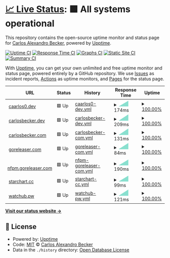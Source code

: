 # [📈 Live Status](https://status.carlosbecker.com): <!--live status--> **🟩 All systems operational**

This repository contains the open-source uptime monitor and status page for [Carlos Alexandro Becker](https://caarlos0.dev), powered by [Upptime](https://github.com/upptime/upptime).

[![Uptime CI](https://github.com/koj-co/upptime/workflows/Uptime%20CI/badge.svg)](https://github.com/koj-co/upptime/actions?query=workflow%3A%22Uptime+CI%22)
[![Response Time CI](https://github.com/koj-co/upptime/workflows/Response%20Time%20CI/badge.svg)](https://github.com/koj-co/upptime/actions?query=workflow%3A%22Response+Time+CI%22)
[![Graphs CI](https://github.com/koj-co/upptime/workflows/Graphs%20CI/badge.svg)](https://github.com/koj-co/upptime/actions?query=workflow%3A%22Graphs+CI%22)
[![Static Site CI](https://github.com/koj-co/upptime/workflows/Static%20Site%20CI/badge.svg)](https://github.com/koj-co/upptime/actions?query=workflow%3A%22Static+Site+CI%22)
[![Summary CI](https://github.com/koj-co/upptime/workflows/Summary%20CI/badge.svg)](https://github.com/koj-co/upptime/actions?query=workflow%3A%22Summary+CI%22)

With [Upptime](https://upptime.js.org), you can get your own unlimited and free uptime monitor and status page, powered entirely by a GitHub repository. We use [Issues](https://github.com/caarlos0/upptime/issues) as incident reports, [Actions](https://github.com/caarlos0/upptime/actions) as uptime monitors, and [Pages](https://status.carlosbecker.com) for the status page.

<!--start: status pages-->
<!-- This summary is generated by Upptime (https://github.com/upptime/upptime) -->
<!-- Do not edit this manually, your changes will be overwritten -->
<!-- prettier-ignore -->
| URL | Status | History | Response Time | Uptime |
| --- | ------ | ------- | ------------- | ------ |
| <img alt="" src="https://favicons.githubusercontent.com/caarlos0.dev" height="13"> [caarlos0.dev](https://caarlos0.dev) | 🟩 Up | [caarlos0-dev.yml](https://github.com/caarlos0/upptime/commits/master/history/caarlos0-dev.yml) | <details><summary><img alt="Response time graph" src="./graphs/caarlos0-dev/response-time-week.png" height="20"> 174ms</summary><br><a href="https://status.carlosbecker.dev/history/caarlos0-dev"><img alt="Response time 174" src="https://img.shields.io/endpoint?url=https%3A%2F%2Fraw.githubusercontent.com%2Fcaarlos0%2Fupptime%2Fmaster%2Fapi%2Fcaarlos0-dev%2Fresponse-time.json"></a><br><a href="https://status.carlosbecker.dev/history/caarlos0-dev"><img alt="24-hour response time 174" src="https://img.shields.io/endpoint?url=https%3A%2F%2Fraw.githubusercontent.com%2Fcaarlos0%2Fupptime%2Fmaster%2Fapi%2Fcaarlos0-dev%2Fresponse-time-day.json"></a><br><a href="https://status.carlosbecker.dev/history/caarlos0-dev"><img alt="7-day response time 174" src="https://img.shields.io/endpoint?url=https%3A%2F%2Fraw.githubusercontent.com%2Fcaarlos0%2Fupptime%2Fmaster%2Fapi%2Fcaarlos0-dev%2Fresponse-time-week.json"></a><br><a href="https://status.carlosbecker.dev/history/caarlos0-dev"><img alt="30-day response time 174" src="https://img.shields.io/endpoint?url=https%3A%2F%2Fraw.githubusercontent.com%2Fcaarlos0%2Fupptime%2Fmaster%2Fapi%2Fcaarlos0-dev%2Fresponse-time-month.json"></a><br><a href="https://status.carlosbecker.dev/history/caarlos0-dev"><img alt="1-year response time 174" src="https://img.shields.io/endpoint?url=https%3A%2F%2Fraw.githubusercontent.com%2Fcaarlos0%2Fupptime%2Fmaster%2Fapi%2Fcaarlos0-dev%2Fresponse-time-year.json"></a></details> | <details><summary><a href="https://status.carlosbecker.dev/history/caarlos0-dev">100.00%</a></summary><a href="https://status.carlosbecker.dev/history/caarlos0-dev"><img alt="All-time uptime 100.00%" src="https://img.shields.io/endpoint?url=https%3A%2F%2Fraw.githubusercontent.com%2Fcaarlos0%2Fupptime%2Fmaster%2Fapi%2Fcaarlos0-dev%2Fuptime.json"></a><br><a href="https://status.carlosbecker.dev/history/caarlos0-dev"><img alt="24-hour uptime 100.00%" src="https://img.shields.io/endpoint?url=https%3A%2F%2Fraw.githubusercontent.com%2Fcaarlos0%2Fupptime%2Fmaster%2Fapi%2Fcaarlos0-dev%2Fuptime-day.json"></a><br><a href="https://status.carlosbecker.dev/history/caarlos0-dev"><img alt="7-day uptime 100.00%" src="https://img.shields.io/endpoint?url=https%3A%2F%2Fraw.githubusercontent.com%2Fcaarlos0%2Fupptime%2Fmaster%2Fapi%2Fcaarlos0-dev%2Fuptime-week.json"></a><br><a href="https://status.carlosbecker.dev/history/caarlos0-dev"><img alt="30-day uptime 100.00%" src="https://img.shields.io/endpoint?url=https%3A%2F%2Fraw.githubusercontent.com%2Fcaarlos0%2Fupptime%2Fmaster%2Fapi%2Fcaarlos0-dev%2Fuptime-month.json"></a><br><a href="https://status.carlosbecker.dev/history/caarlos0-dev"><img alt="1-year uptime 100.00%" src="https://img.shields.io/endpoint?url=https%3A%2F%2Fraw.githubusercontent.com%2Fcaarlos0%2Fupptime%2Fmaster%2Fapi%2Fcaarlos0-dev%2Fuptime-year.json"></a></details>
| <img alt="" src="https://favicons.githubusercontent.com/carlosbecker.dev" height="13"> [carlosbecker.dev](https://carlosbecker.dev) | 🟩 Up | [carlosbecker-dev.yml](https://github.com/caarlos0/upptime/commits/master/history/carlosbecker-dev.yml) | <details><summary><img alt="Response time graph" src="./graphs/carlosbecker-dev/response-time-week.png" height="20"> 209ms</summary><br><a href="https://status.carlosbecker.dev/history/carlosbecker-dev"><img alt="Response time 209" src="https://img.shields.io/endpoint?url=https%3A%2F%2Fraw.githubusercontent.com%2Fcaarlos0%2Fupptime%2Fmaster%2Fapi%2Fcarlosbecker-dev%2Fresponse-time.json"></a><br><a href="https://status.carlosbecker.dev/history/carlosbecker-dev"><img alt="24-hour response time 209" src="https://img.shields.io/endpoint?url=https%3A%2F%2Fraw.githubusercontent.com%2Fcaarlos0%2Fupptime%2Fmaster%2Fapi%2Fcarlosbecker-dev%2Fresponse-time-day.json"></a><br><a href="https://status.carlosbecker.dev/history/carlosbecker-dev"><img alt="7-day response time 209" src="https://img.shields.io/endpoint?url=https%3A%2F%2Fraw.githubusercontent.com%2Fcaarlos0%2Fupptime%2Fmaster%2Fapi%2Fcarlosbecker-dev%2Fresponse-time-week.json"></a><br><a href="https://status.carlosbecker.dev/history/carlosbecker-dev"><img alt="30-day response time 209" src="https://img.shields.io/endpoint?url=https%3A%2F%2Fraw.githubusercontent.com%2Fcaarlos0%2Fupptime%2Fmaster%2Fapi%2Fcarlosbecker-dev%2Fresponse-time-month.json"></a><br><a href="https://status.carlosbecker.dev/history/carlosbecker-dev"><img alt="1-year response time 209" src="https://img.shields.io/endpoint?url=https%3A%2F%2Fraw.githubusercontent.com%2Fcaarlos0%2Fupptime%2Fmaster%2Fapi%2Fcarlosbecker-dev%2Fresponse-time-year.json"></a></details> | <details><summary><a href="https://status.carlosbecker.dev/history/carlosbecker-dev">100.00%</a></summary><a href="https://status.carlosbecker.dev/history/carlosbecker-dev"><img alt="All-time uptime 100.00%" src="https://img.shields.io/endpoint?url=https%3A%2F%2Fraw.githubusercontent.com%2Fcaarlos0%2Fupptime%2Fmaster%2Fapi%2Fcarlosbecker-dev%2Fuptime.json"></a><br><a href="https://status.carlosbecker.dev/history/carlosbecker-dev"><img alt="24-hour uptime 100.00%" src="https://img.shields.io/endpoint?url=https%3A%2F%2Fraw.githubusercontent.com%2Fcaarlos0%2Fupptime%2Fmaster%2Fapi%2Fcarlosbecker-dev%2Fuptime-day.json"></a><br><a href="https://status.carlosbecker.dev/history/carlosbecker-dev"><img alt="7-day uptime 100.00%" src="https://img.shields.io/endpoint?url=https%3A%2F%2Fraw.githubusercontent.com%2Fcaarlos0%2Fupptime%2Fmaster%2Fapi%2Fcarlosbecker-dev%2Fuptime-week.json"></a><br><a href="https://status.carlosbecker.dev/history/carlosbecker-dev"><img alt="30-day uptime 100.00%" src="https://img.shields.io/endpoint?url=https%3A%2F%2Fraw.githubusercontent.com%2Fcaarlos0%2Fupptime%2Fmaster%2Fapi%2Fcarlosbecker-dev%2Fuptime-month.json"></a><br><a href="https://status.carlosbecker.dev/history/carlosbecker-dev"><img alt="1-year uptime 100.00%" src="https://img.shields.io/endpoint?url=https%3A%2F%2Fraw.githubusercontent.com%2Fcaarlos0%2Fupptime%2Fmaster%2Fapi%2Fcarlosbecker-dev%2Fuptime-year.json"></a></details>
| <img alt="" src="https://favicons.githubusercontent.com/carlosbecker.com" height="13"> [carlosbecker.com](https://carlosbecker.com) | 🟩 Up | [carlosbecker-com.yml](https://github.com/caarlos0/upptime/commits/master/history/carlosbecker-com.yml) | <details><summary><img alt="Response time graph" src="./graphs/carlosbecker-com/response-time-week.png" height="20"> 131ms</summary><br><a href="https://status.carlosbecker.dev/history/carlosbecker-com"><img alt="Response time 131" src="https://img.shields.io/endpoint?url=https%3A%2F%2Fraw.githubusercontent.com%2Fcaarlos0%2Fupptime%2Fmaster%2Fapi%2Fcarlosbecker-com%2Fresponse-time.json"></a><br><a href="https://status.carlosbecker.dev/history/carlosbecker-com"><img alt="24-hour response time 131" src="https://img.shields.io/endpoint?url=https%3A%2F%2Fraw.githubusercontent.com%2Fcaarlos0%2Fupptime%2Fmaster%2Fapi%2Fcarlosbecker-com%2Fresponse-time-day.json"></a><br><a href="https://status.carlosbecker.dev/history/carlosbecker-com"><img alt="7-day response time 131" src="https://img.shields.io/endpoint?url=https%3A%2F%2Fraw.githubusercontent.com%2Fcaarlos0%2Fupptime%2Fmaster%2Fapi%2Fcarlosbecker-com%2Fresponse-time-week.json"></a><br><a href="https://status.carlosbecker.dev/history/carlosbecker-com"><img alt="30-day response time 131" src="https://img.shields.io/endpoint?url=https%3A%2F%2Fraw.githubusercontent.com%2Fcaarlos0%2Fupptime%2Fmaster%2Fapi%2Fcarlosbecker-com%2Fresponse-time-month.json"></a><br><a href="https://status.carlosbecker.dev/history/carlosbecker-com"><img alt="1-year response time 131" src="https://img.shields.io/endpoint?url=https%3A%2F%2Fraw.githubusercontent.com%2Fcaarlos0%2Fupptime%2Fmaster%2Fapi%2Fcarlosbecker-com%2Fresponse-time-year.json"></a></details> | <details><summary><a href="https://status.carlosbecker.dev/history/carlosbecker-com">100.00%</a></summary><a href="https://status.carlosbecker.dev/history/carlosbecker-com"><img alt="All-time uptime 100.00%" src="https://img.shields.io/endpoint?url=https%3A%2F%2Fraw.githubusercontent.com%2Fcaarlos0%2Fupptime%2Fmaster%2Fapi%2Fcarlosbecker-com%2Fuptime.json"></a><br><a href="https://status.carlosbecker.dev/history/carlosbecker-com"><img alt="24-hour uptime 100.00%" src="https://img.shields.io/endpoint?url=https%3A%2F%2Fraw.githubusercontent.com%2Fcaarlos0%2Fupptime%2Fmaster%2Fapi%2Fcarlosbecker-com%2Fuptime-day.json"></a><br><a href="https://status.carlosbecker.dev/history/carlosbecker-com"><img alt="7-day uptime 100.00%" src="https://img.shields.io/endpoint?url=https%3A%2F%2Fraw.githubusercontent.com%2Fcaarlos0%2Fupptime%2Fmaster%2Fapi%2Fcarlosbecker-com%2Fuptime-week.json"></a><br><a href="https://status.carlosbecker.dev/history/carlosbecker-com"><img alt="30-day uptime 100.00%" src="https://img.shields.io/endpoint?url=https%3A%2F%2Fraw.githubusercontent.com%2Fcaarlos0%2Fupptime%2Fmaster%2Fapi%2Fcarlosbecker-com%2Fuptime-month.json"></a><br><a href="https://status.carlosbecker.dev/history/carlosbecker-com"><img alt="1-year uptime 100.00%" src="https://img.shields.io/endpoint?url=https%3A%2F%2Fraw.githubusercontent.com%2Fcaarlos0%2Fupptime%2Fmaster%2Fapi%2Fcarlosbecker-com%2Fuptime-year.json"></a></details>
| <img alt="" src="https://favicons.githubusercontent.com/goreleaser.com" height="13"> [goreleaser.com](https://goreleaser.com) | 🟩 Up | [goreleaser-com.yml](https://github.com/caarlos0/upptime/commits/master/history/goreleaser-com.yml) | <details><summary><img alt="Response time graph" src="./graphs/goreleaser-com/response-time-week.png" height="20"> 84ms</summary><br><a href="https://status.carlosbecker.dev/history/goreleaser-com"><img alt="Response time 84" src="https://img.shields.io/endpoint?url=https%3A%2F%2Fraw.githubusercontent.com%2Fcaarlos0%2Fupptime%2Fmaster%2Fapi%2Fgoreleaser-com%2Fresponse-time.json"></a><br><a href="https://status.carlosbecker.dev/history/goreleaser-com"><img alt="24-hour response time 84" src="https://img.shields.io/endpoint?url=https%3A%2F%2Fraw.githubusercontent.com%2Fcaarlos0%2Fupptime%2Fmaster%2Fapi%2Fgoreleaser-com%2Fresponse-time-day.json"></a><br><a href="https://status.carlosbecker.dev/history/goreleaser-com"><img alt="7-day response time 84" src="https://img.shields.io/endpoint?url=https%3A%2F%2Fraw.githubusercontent.com%2Fcaarlos0%2Fupptime%2Fmaster%2Fapi%2Fgoreleaser-com%2Fresponse-time-week.json"></a><br><a href="https://status.carlosbecker.dev/history/goreleaser-com"><img alt="30-day response time 84" src="https://img.shields.io/endpoint?url=https%3A%2F%2Fraw.githubusercontent.com%2Fcaarlos0%2Fupptime%2Fmaster%2Fapi%2Fgoreleaser-com%2Fresponse-time-month.json"></a><br><a href="https://status.carlosbecker.dev/history/goreleaser-com"><img alt="1-year response time 84" src="https://img.shields.io/endpoint?url=https%3A%2F%2Fraw.githubusercontent.com%2Fcaarlos0%2Fupptime%2Fmaster%2Fapi%2Fgoreleaser-com%2Fresponse-time-year.json"></a></details> | <details><summary><a href="https://status.carlosbecker.dev/history/goreleaser-com">100.00%</a></summary><a href="https://status.carlosbecker.dev/history/goreleaser-com"><img alt="All-time uptime 100.00%" src="https://img.shields.io/endpoint?url=https%3A%2F%2Fraw.githubusercontent.com%2Fcaarlos0%2Fupptime%2Fmaster%2Fapi%2Fgoreleaser-com%2Fuptime.json"></a><br><a href="https://status.carlosbecker.dev/history/goreleaser-com"><img alt="24-hour uptime 100.00%" src="https://img.shields.io/endpoint?url=https%3A%2F%2Fraw.githubusercontent.com%2Fcaarlos0%2Fupptime%2Fmaster%2Fapi%2Fgoreleaser-com%2Fuptime-day.json"></a><br><a href="https://status.carlosbecker.dev/history/goreleaser-com"><img alt="7-day uptime 100.00%" src="https://img.shields.io/endpoint?url=https%3A%2F%2Fraw.githubusercontent.com%2Fcaarlos0%2Fupptime%2Fmaster%2Fapi%2Fgoreleaser-com%2Fuptime-week.json"></a><br><a href="https://status.carlosbecker.dev/history/goreleaser-com"><img alt="30-day uptime 100.00%" src="https://img.shields.io/endpoint?url=https%3A%2F%2Fraw.githubusercontent.com%2Fcaarlos0%2Fupptime%2Fmaster%2Fapi%2Fgoreleaser-com%2Fuptime-month.json"></a><br><a href="https://status.carlosbecker.dev/history/goreleaser-com"><img alt="1-year uptime 100.00%" src="https://img.shields.io/endpoint?url=https%3A%2F%2Fraw.githubusercontent.com%2Fcaarlos0%2Fupptime%2Fmaster%2Fapi%2Fgoreleaser-com%2Fuptime-year.json"></a></details>
| <img alt="" src="https://favicons.githubusercontent.com/nfpm.goreleaser.com" height="13"> [nfpm.goreleaser.com](https://nfpm.goreleaser.com) | 🟩 Up | [nfpm-goreleaser-com.yml](https://github.com/caarlos0/upptime/commits/master/history/nfpm-goreleaser-com.yml) | <details><summary><img alt="Response time graph" src="./graphs/nfpm-goreleaser-com/response-time-week.png" height="20"> 190ms</summary><br><a href="https://status.carlosbecker.dev/history/nfpm-goreleaser-com"><img alt="Response time 190" src="https://img.shields.io/endpoint?url=https%3A%2F%2Fraw.githubusercontent.com%2Fcaarlos0%2Fupptime%2Fmaster%2Fapi%2Fnfpm-goreleaser-com%2Fresponse-time.json"></a><br><a href="https://status.carlosbecker.dev/history/nfpm-goreleaser-com"><img alt="24-hour response time 190" src="https://img.shields.io/endpoint?url=https%3A%2F%2Fraw.githubusercontent.com%2Fcaarlos0%2Fupptime%2Fmaster%2Fapi%2Fnfpm-goreleaser-com%2Fresponse-time-day.json"></a><br><a href="https://status.carlosbecker.dev/history/nfpm-goreleaser-com"><img alt="7-day response time 190" src="https://img.shields.io/endpoint?url=https%3A%2F%2Fraw.githubusercontent.com%2Fcaarlos0%2Fupptime%2Fmaster%2Fapi%2Fnfpm-goreleaser-com%2Fresponse-time-week.json"></a><br><a href="https://status.carlosbecker.dev/history/nfpm-goreleaser-com"><img alt="30-day response time 190" src="https://img.shields.io/endpoint?url=https%3A%2F%2Fraw.githubusercontent.com%2Fcaarlos0%2Fupptime%2Fmaster%2Fapi%2Fnfpm-goreleaser-com%2Fresponse-time-month.json"></a><br><a href="https://status.carlosbecker.dev/history/nfpm-goreleaser-com"><img alt="1-year response time 190" src="https://img.shields.io/endpoint?url=https%3A%2F%2Fraw.githubusercontent.com%2Fcaarlos0%2Fupptime%2Fmaster%2Fapi%2Fnfpm-goreleaser-com%2Fresponse-time-year.json"></a></details> | <details><summary><a href="https://status.carlosbecker.dev/history/nfpm-goreleaser-com">100.00%</a></summary><a href="https://status.carlosbecker.dev/history/nfpm-goreleaser-com"><img alt="All-time uptime 100.00%" src="https://img.shields.io/endpoint?url=https%3A%2F%2Fraw.githubusercontent.com%2Fcaarlos0%2Fupptime%2Fmaster%2Fapi%2Fnfpm-goreleaser-com%2Fuptime.json"></a><br><a href="https://status.carlosbecker.dev/history/nfpm-goreleaser-com"><img alt="24-hour uptime 100.00%" src="https://img.shields.io/endpoint?url=https%3A%2F%2Fraw.githubusercontent.com%2Fcaarlos0%2Fupptime%2Fmaster%2Fapi%2Fnfpm-goreleaser-com%2Fuptime-day.json"></a><br><a href="https://status.carlosbecker.dev/history/nfpm-goreleaser-com"><img alt="7-day uptime 100.00%" src="https://img.shields.io/endpoint?url=https%3A%2F%2Fraw.githubusercontent.com%2Fcaarlos0%2Fupptime%2Fmaster%2Fapi%2Fnfpm-goreleaser-com%2Fuptime-week.json"></a><br><a href="https://status.carlosbecker.dev/history/nfpm-goreleaser-com"><img alt="30-day uptime 100.00%" src="https://img.shields.io/endpoint?url=https%3A%2F%2Fraw.githubusercontent.com%2Fcaarlos0%2Fupptime%2Fmaster%2Fapi%2Fnfpm-goreleaser-com%2Fuptime-month.json"></a><br><a href="https://status.carlosbecker.dev/history/nfpm-goreleaser-com"><img alt="1-year uptime 100.00%" src="https://img.shields.io/endpoint?url=https%3A%2F%2Fraw.githubusercontent.com%2Fcaarlos0%2Fupptime%2Fmaster%2Fapi%2Fnfpm-goreleaser-com%2Fuptime-year.json"></a></details>
| <img alt="" src="https://favicons.githubusercontent.com/starchart.cc" height="13"> [starchart.cc](https://starchart.cc) | 🟩 Up | [starchart-cc.yml](https://github.com/caarlos0/upptime/commits/master/history/starchart-cc.yml) | <details><summary><img alt="Response time graph" src="./graphs/starchart-cc/response-time-week.png" height="20"> 99ms</summary><br><a href="https://status.carlosbecker.dev/history/starchart-cc"><img alt="Response time 99" src="https://img.shields.io/endpoint?url=https%3A%2F%2Fraw.githubusercontent.com%2Fcaarlos0%2Fupptime%2Fmaster%2Fapi%2Fstarchart-cc%2Fresponse-time.json"></a><br><a href="https://status.carlosbecker.dev/history/starchart-cc"><img alt="24-hour response time 99" src="https://img.shields.io/endpoint?url=https%3A%2F%2Fraw.githubusercontent.com%2Fcaarlos0%2Fupptime%2Fmaster%2Fapi%2Fstarchart-cc%2Fresponse-time-day.json"></a><br><a href="https://status.carlosbecker.dev/history/starchart-cc"><img alt="7-day response time 99" src="https://img.shields.io/endpoint?url=https%3A%2F%2Fraw.githubusercontent.com%2Fcaarlos0%2Fupptime%2Fmaster%2Fapi%2Fstarchart-cc%2Fresponse-time-week.json"></a><br><a href="https://status.carlosbecker.dev/history/starchart-cc"><img alt="30-day response time 99" src="https://img.shields.io/endpoint?url=https%3A%2F%2Fraw.githubusercontent.com%2Fcaarlos0%2Fupptime%2Fmaster%2Fapi%2Fstarchart-cc%2Fresponse-time-month.json"></a><br><a href="https://status.carlosbecker.dev/history/starchart-cc"><img alt="1-year response time 99" src="https://img.shields.io/endpoint?url=https%3A%2F%2Fraw.githubusercontent.com%2Fcaarlos0%2Fupptime%2Fmaster%2Fapi%2Fstarchart-cc%2Fresponse-time-year.json"></a></details> | <details><summary><a href="https://status.carlosbecker.dev/history/starchart-cc">100.00%</a></summary><a href="https://status.carlosbecker.dev/history/starchart-cc"><img alt="All-time uptime 100.00%" src="https://img.shields.io/endpoint?url=https%3A%2F%2Fraw.githubusercontent.com%2Fcaarlos0%2Fupptime%2Fmaster%2Fapi%2Fstarchart-cc%2Fuptime.json"></a><br><a href="https://status.carlosbecker.dev/history/starchart-cc"><img alt="24-hour uptime 100.00%" src="https://img.shields.io/endpoint?url=https%3A%2F%2Fraw.githubusercontent.com%2Fcaarlos0%2Fupptime%2Fmaster%2Fapi%2Fstarchart-cc%2Fuptime-day.json"></a><br><a href="https://status.carlosbecker.dev/history/starchart-cc"><img alt="7-day uptime 100.00%" src="https://img.shields.io/endpoint?url=https%3A%2F%2Fraw.githubusercontent.com%2Fcaarlos0%2Fupptime%2Fmaster%2Fapi%2Fstarchart-cc%2Fuptime-week.json"></a><br><a href="https://status.carlosbecker.dev/history/starchart-cc"><img alt="30-day uptime 100.00%" src="https://img.shields.io/endpoint?url=https%3A%2F%2Fraw.githubusercontent.com%2Fcaarlos0%2Fupptime%2Fmaster%2Fapi%2Fstarchart-cc%2Fuptime-month.json"></a><br><a href="https://status.carlosbecker.dev/history/starchart-cc"><img alt="1-year uptime 100.00%" src="https://img.shields.io/endpoint?url=https%3A%2F%2Fraw.githubusercontent.com%2Fcaarlos0%2Fupptime%2Fmaster%2Fapi%2Fstarchart-cc%2Fuptime-year.json"></a></details>
| <img alt="" src="https://favicons.githubusercontent.com/app.watchub.pw" height="13"> [watchub.pw](http://app.watchub.pw) | 🟩 Up | [watchub-pw.yml](https://github.com/caarlos0/upptime/commits/master/history/watchub-pw.yml) | <details><summary><img alt="Response time graph" src="./graphs/watchub-pw/response-time-week.png" height="20"> 121ms</summary><br><a href="https://status.carlosbecker.dev/history/watchub-pw"><img alt="Response time 121" src="https://img.shields.io/endpoint?url=https%3A%2F%2Fraw.githubusercontent.com%2Fcaarlos0%2Fupptime%2Fmaster%2Fapi%2Fwatchub-pw%2Fresponse-time.json"></a><br><a href="https://status.carlosbecker.dev/history/watchub-pw"><img alt="24-hour response time 121" src="https://img.shields.io/endpoint?url=https%3A%2F%2Fraw.githubusercontent.com%2Fcaarlos0%2Fupptime%2Fmaster%2Fapi%2Fwatchub-pw%2Fresponse-time-day.json"></a><br><a href="https://status.carlosbecker.dev/history/watchub-pw"><img alt="7-day response time 121" src="https://img.shields.io/endpoint?url=https%3A%2F%2Fraw.githubusercontent.com%2Fcaarlos0%2Fupptime%2Fmaster%2Fapi%2Fwatchub-pw%2Fresponse-time-week.json"></a><br><a href="https://status.carlosbecker.dev/history/watchub-pw"><img alt="30-day response time 121" src="https://img.shields.io/endpoint?url=https%3A%2F%2Fraw.githubusercontent.com%2Fcaarlos0%2Fupptime%2Fmaster%2Fapi%2Fwatchub-pw%2Fresponse-time-month.json"></a><br><a href="https://status.carlosbecker.dev/history/watchub-pw"><img alt="1-year response time 121" src="https://img.shields.io/endpoint?url=https%3A%2F%2Fraw.githubusercontent.com%2Fcaarlos0%2Fupptime%2Fmaster%2Fapi%2Fwatchub-pw%2Fresponse-time-year.json"></a></details> | <details><summary><a href="https://status.carlosbecker.dev/history/watchub-pw">100.00%</a></summary><a href="https://status.carlosbecker.dev/history/watchub-pw"><img alt="All-time uptime 100.00%" src="https://img.shields.io/endpoint?url=https%3A%2F%2Fraw.githubusercontent.com%2Fcaarlos0%2Fupptime%2Fmaster%2Fapi%2Fwatchub-pw%2Fuptime.json"></a><br><a href="https://status.carlosbecker.dev/history/watchub-pw"><img alt="24-hour uptime 100.00%" src="https://img.shields.io/endpoint?url=https%3A%2F%2Fraw.githubusercontent.com%2Fcaarlos0%2Fupptime%2Fmaster%2Fapi%2Fwatchub-pw%2Fuptime-day.json"></a><br><a href="https://status.carlosbecker.dev/history/watchub-pw"><img alt="7-day uptime 100.00%" src="https://img.shields.io/endpoint?url=https%3A%2F%2Fraw.githubusercontent.com%2Fcaarlos0%2Fupptime%2Fmaster%2Fapi%2Fwatchub-pw%2Fuptime-week.json"></a><br><a href="https://status.carlosbecker.dev/history/watchub-pw"><img alt="30-day uptime 100.00%" src="https://img.shields.io/endpoint?url=https%3A%2F%2Fraw.githubusercontent.com%2Fcaarlos0%2Fupptime%2Fmaster%2Fapi%2Fwatchub-pw%2Fuptime-month.json"></a><br><a href="https://status.carlosbecker.dev/history/watchub-pw"><img alt="1-year uptime 100.00%" src="https://img.shields.io/endpoint?url=https%3A%2F%2Fraw.githubusercontent.com%2Fcaarlos0%2Fupptime%2Fmaster%2Fapi%2Fwatchub-pw%2Fuptime-year.json"></a></details>

<!--end: status pages-->

[**Visit our status website →**](https://status.carlosbecker.com)

## 📄 License

- Powered by: [Upptime](https://github.com/upptime/upptime)
- Code: [MIT](./LICENSE) © [Carlos Alexandro Becker](https://caarlos0.dev)
- Data in the `./history` directory: [Open Database License](https://opendatacommons.org/licenses/odbl/1-0/)
